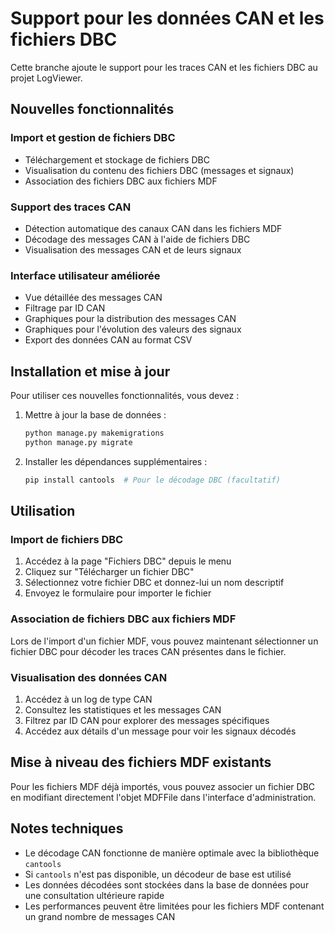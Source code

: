 # Support pour les données CAN et les fichiers DBC

Cette branche ajoute le support pour les traces CAN et les fichiers DBC au projet LogViewer.

## Nouvelles fonctionnalités

### Import et gestion de fichiers DBC

- Téléchargement et stockage de fichiers DBC
- Visualisation du contenu des fichiers DBC (messages et signaux)
- Association des fichiers DBC aux fichiers MDF

### Support des traces CAN

- Détection automatique des canaux CAN dans les fichiers MDF
- Décodage des messages CAN à l'aide de fichiers DBC
- Visualisation des messages CAN et de leurs signaux

### Interface utilisateur améliorée

- Vue détaillée des messages CAN
- Filtrage par ID CAN
- Graphiques pour la distribution des messages CAN
- Graphiques pour l'évolution des valeurs des signaux
- Export des données CAN au format CSV

## Installation et mise à jour

Pour utiliser ces nouvelles fonctionnalités, vous devez :

1. Mettre à jour la base de données :
   ```bash
   python manage.py makemigrations
   python manage.py migrate
   ```

2. Installer les dépendances supplémentaires :
   ```bash
   pip install cantools  # Pour le décodage DBC (facultatif)
   ```

## Utilisation

### Import de fichiers DBC

1. Accédez à la page "Fichiers DBC" depuis le menu
2. Cliquez sur "Télécharger un fichier DBC"
3. Sélectionnez votre fichier DBC et donnez-lui un nom descriptif
4. Envoyez le formulaire pour importer le fichier

### Association de fichiers DBC aux fichiers MDF

Lors de l'import d'un fichier MDF, vous pouvez maintenant sélectionner un fichier DBC pour décoder les traces CAN présentes dans le fichier.

### Visualisation des données CAN

1. Accédez à un log de type CAN
2. Consultez les statistiques et les messages CAN
3. Filtrez par ID CAN pour explorer des messages spécifiques
4. Accédez aux détails d'un message pour voir les signaux décodés

## Mise à niveau des fichiers MDF existants

Pour les fichiers MDF déjà importés, vous pouvez associer un fichier DBC en modifiant directement l'objet MDFFile dans l'interface d'administration.

## Notes techniques

- Le décodage CAN fonctionne de manière optimale avec la bibliothèque `cantools`
- Si `cantools` n'est pas disponible, un décodeur de base est utilisé
- Les données décodées sont stockées dans la base de données pour une consultation ultérieure rapide
- Les performances peuvent être limitées pour les fichiers MDF contenant un grand nombre de messages CAN
